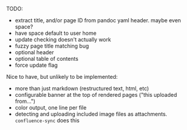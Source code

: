 
TODO:
- extract title, and/or page ID from pandoc yaml header. maybe even space?
- have space default to user home
- update checking doesn't actually work
- fuzzy page title matching bug
- optional header
- optional table of contents
- force update flag

Nice to have, but unlikely to be implemented:
- more than just markdown (restructured text, html, etc)
- configurable banner at the top of rendered pages ("this uploaded from...")
- color output, one line per file
- detecting and uploading included image files as attachments.
  `confluence-sync` does this
